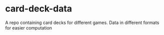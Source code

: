 # card-deck-data
A repo containing card decks for different games. Data in different formats for easier computation
